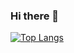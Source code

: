 ### Hi there 👋

[![Top Langs](https://github-readme-stats.vercel.app/api/top-langs/?username=joaodmonteiro)](https://github.com/anuraghazra/github-readme-stats)

<!--
**joaodmonteiro/joaodmonteiro** is a ✨ _special_ ✨ repository because its `README.md` (this file) appears on your GitHub profile.

Here are some ideas to get you started:

- 🔭 I’m currently working on ...
- 🌱 I’m currently learning ...
- 👯 I’m looking to collaborate on ...
- 🤔 I’m looking for help with ...
- 💬 Ask me about ...
- 📫 How to reach me: ...
- 😄 Pronouns: ...
- ⚡ Fun fact: ...
-->
